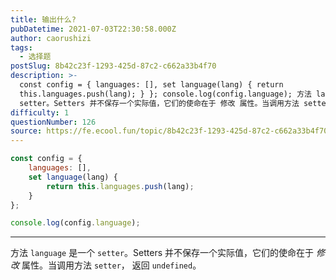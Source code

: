 ```yaml
---
title: 输出什么?
pubDatetime: 2021-07-03T22:30:58.000Z
author: caorushizi
tags:
  - 选择题
postSlug: 8b42c23f-1293-425d-87c2-c662a33b4f70
description: >-
  const config = { languages: [], set language(lang) { return
  this.languages.push(lang); } }; console.log(config.language); 方法 language 是一个
  setter。Setters 并不保存一个实际值，它们的使命在于 修改 属性。当调用方法 setter， 返回 undefi
difficulty: 1
questionNumber: 126
source: https://fe.ecool.fun/topic/8b42c23f-1293-425d-87c2-c662a33b4f70
---
```


```javascript
const config = {
	languages: [],
	set language(lang) {
		return this.languages.push(lang);
	}
};

console.log(config.language);
```

---

方法 `language` 是一个 `setter`。Setters 并不保存一个实际值，它们的使命在于 _修改_ 属性。当调用方法 `setter`， 返回 `undefined`。
